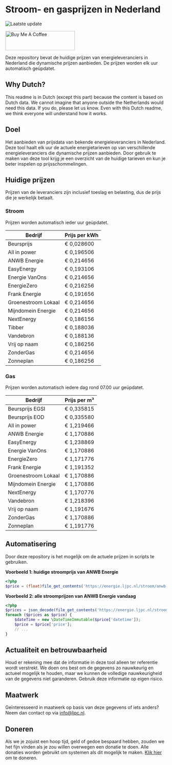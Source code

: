 # Stroom- en gasprijzen in Nederland

![Laatste update](https://img.shields.io/badge/laatste%20update-2024--09--17%2015%3A00%20CET-brightgreen)

<a href="https://www.buymeacoffee.com/Lars-" target="_blank"><img src="https://cdn.buymeacoffee.com/buttons/v2/default-orange.png" alt="Buy Me A Coffee" height="60" style="height: 60px !important;width: 217px !important;" ></a>

Deze repository bevat de huidige prijzen van energieleveranciers in Nederland die dynamische prijzen aanbieden. De prijzen worden elk uur automatisch geüpdatet.

## Why Dutch?

This readme is in Dutch (except this part) because the content is based on Dutch data. We cannot imagine that anyone outside the Netherlands would need this data. If you do, please let us know. Even with this Dutch readme, we think
everyone will understand how it works.

## Doel

Het aanbieden van prijsdata van bekende energieleveranciers in Nederland. Deze tool haalt elk uur de actuele energietarieven op van verschillende energieleveranciers die dynamische prijzen aanbieden. Door gebruik te maken van deze tool
krijg je een overzicht van de huidige tarieven en kun je beter inspelen op prijsschommelingen.

## Huidige prijzen

Prijzen van de leveranciers zijn inclusief toeslag en belasting, dus de prijs die je werkelijk betaalt.

### Stroom

Prijzen worden automatisch ieder uur geüpdatet.

 Bedrijf | Prijs per kWh 
---------|---------------
Beursprijs | € 0,028600
All in power | € 0,196506
ANWB Energie | € 0,214656
EasyEnergy | € 0,193106
Energie VanOns | € 0,214656
EnergieZero | € 0,216256
Frank Energie | € 0,191656
Groenestroom Lokaal | € 0,214656
Mijndomein Energie | € 0,214656
NextEnergy | € 0,186156
Tibber | € 0,188036
Vandebron | € 0,188136
Vrij op naam | € 0,186256
ZonderGas | € 0,214656
Zonneplan | € 0,186256


### Gas

Prijzen worden automatisch iedere dag rond 07.00 uur geüpdatet.

 Bedrijf | Prijs per m³ 
---------|--------------
Beursprijs EGSI | € 0,335815
Beursprijs EOD | € 0,335580
All in power | € 1,219466
ANWB Energie | € 1,170886
EasyEnergy | € 1,238869
Energie VanOns | € 1,170886
EnergieZero | € 1,171776
Frank Energie | € 1,191352
Groenestroom Lokaal | € 1,170886
Mijndomein Energie | € 1,170886
NextEnergy | € 1,170776
Vandebron | € 1,218396
Vrij op naam | € 1,191676
ZonderGas | € 1,170886
Zonneplan | € 1,191776


## Automatisering

Door deze repository is het mogelijk om de actuele prijzen in scripts te gebruiken.

**Voorbeeld 1: huidige stroomprijs van ANWB Energie**

```php
<?php
$price = (float)file_get_contents('https://energie.ljpc.nl/stroom/anwb-energie-nu.txt');

```

**Voorbeeld 2: alle stroomprijzen van ANWB Energie vandaag**

```php
<?php
$prices = json_decode(file_get_contents('https://energie.ljpc.nl/stroom/all-in-power-vandaag.json'),true);
foreach ($prices as $price) {
    $dateTime = new \DateTimeImmutable($price['datetime']);
    $price = $price['price'];
    // ...
}
```

## Actualiteit en betrouwbaarheid

Houd er rekening mee dat de informatie in deze tool alleen ter referentie wordt verstrekt. We doen ons best om de gegevens zo nauwkeurig en actueel mogelijk te houden, maar we kunnen de volledige nauwkeurigheid van de gegevens niet
garanderen. Gebruik deze informatie op eigen risico.

## Maatwerk

Geïnteresseerd in maatwerk op basis van deze gegevens of iets anders? Neem dan contact op
via [info@ljpc.nl](mailto:info@ljpc.nl?subject=Energie%20prijzen).

## Doneren

Als we je zojuist een hoop tijd, geld of gedoe bespaard hebben, zouden we het fijn vinden als je zou willen overwegen een
donatie te doen. Alle donaties worden gebruikt om systemen als dit mogelijk te
maken. [Klik hier](https://www.buymeacoffee.com/Lars-) om te doneren.
